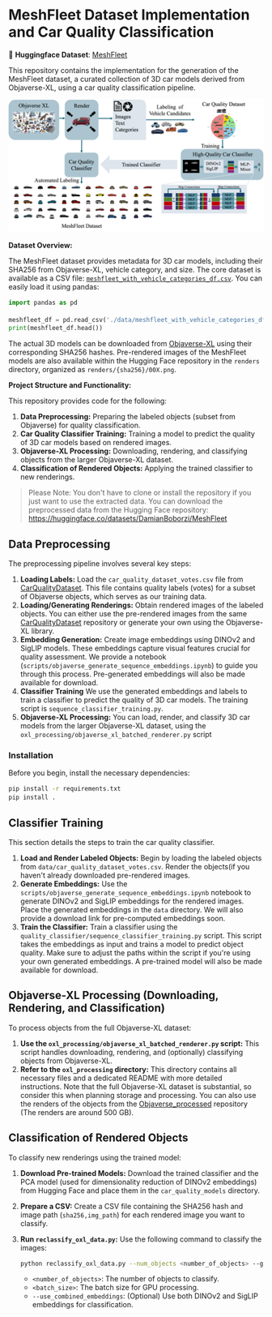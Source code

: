 
# MeshFleet Dataset Implementation and Car Quality Classification

🤗 **Huggingface Dataset**: [MeshFleet](https://huggingface.co/datasets/DamianBoborzi/MeshFleet)

This repository contains the implementation for the generation of the MeshFleet dataset, a curated collection of 3D car models derived from Objaverse-XL, using a car quality classification pipeline.

![MeshFLeet Pipeline Overview](./data/pipeline_overview.png)

**Dataset Overview:**

The MeshFleet dataset provides metadata for 3D car models, including their SHA256 from Objaverse-XL, vehicle category, and size. The core dataset is available as a CSV file: [`meshfleet_with_vehicle_categories_df.csv`](https://huggingface.co/datasets/DamianBoborzi/MeshFleet). You can easily load it using pandas:

```python
import pandas as pd

meshfleet_df = pd.read_csv('./data/meshfleet_with_vehicle_categories_df.csv')
print(meshfleet_df.head())
```

The actual 3D models can be downloaded from [Objaverse-XL](https://github.com/allenai/objaverse-xl.git) using their corresponding SHA256 hashes.  Pre-rendered images of the MeshFleet models are also available within the Hugging Face repository in the `renders` directory, organized as `renders/{sha256}/00X.png`.

**Project Structure and Functionality:**

This repository provides code for the following:

1. **Data Preprocessing:**  Preparing the labeled objects (subset from Objaverse) for quality classification.
2. **Car Quality Classifier Training:** Training a model to predict the quality of 3D car models based on rendered images.
3. **Objaverse-XL Processing:** Downloading, rendering, and classifying objects from the larger Objaverse-XL dataset.
4. **Classification of Rendered Objects:** Applying the trained classifier to new renderings.

> Please Note: You don't have to clone or install the repository if you just want to use the extracted data. You can download the preprocessed data from the Hugging Face repository: <https://huggingface.co/datasets/DamianBoborzi/MeshFleet>

## Data Preprocessing

The preprocessing pipeline involves several key steps:

1. **Loading Labels:** Load the `car_quality_dataset_votes.csv` file from [CarQualityDataset](https://huggingface.co/datasets/DamianBoborzi/CarQualityDataset). This file contains quality labels (votes) for a subset of Objaverse objects, which serves as our training data.
2. **Loading/Generating Renderings:** Obtain rendered images of the labeled objects. You can either use the pre-rendered images from the same [CarQualityDataset](https://huggingface.co/datasets/DamianBoborzi/CarQualityDataset) repository or generate your own using the Objaverse-XL library.
3. **Embedding Generation:** Create image embeddings using DINOv2 and SigLIP models. These embeddings capture visual features crucial for quality assessment. We provide a notebook (`scripts/objaverse_generate_sequence_embeddings.ipynb`) to guide you through this process. Pre-generated embeddings will also be made available for download.
4. **Classifier Training** We use the generated embeddings and labels to train a classifier to predict the quality of 3D car models. The training script is `sequence_classifier_training.py`.
5. **Objaverse-XL Processing:** You can load, render, and classify 3D car models from the larger Objaverse-XL dataset, using the `oxl_processing/objaverse_xl_batched_renderer.py` script

### Installation

Before you begin, install the necessary dependencies:

```bash
pip install -r requirements.txt
pip install .
```

## Classifier Training

This section details the steps to train the car quality classifier.

1. **Load and Render Labeled Objects:**  Begin by loading the labeled objects from `data/car_quality_dataset_votes.csv`. Render the objects(if you haven't already downloaded pre-rendered images.
2. **Generate Embeddings:**  Use the `scripts/objaverse_generate_sequence_embeddings.ipynb` notebook to generate DINOv2 and SigLIP embeddings for the rendered images. Place the generated embeddings in the `data` directory. We will also provide a download link for pre-computed embeddings soon.
3. **Train the Classifier:** Train a classifier using the `quality_classifier/sequence_classifier_training.py` script. This script takes the embeddings as input and trains a model to predict object quality. Make sure to adjust the paths within the script if you're using your own generated embeddings. A pre-trained model will also be made available for download.

## Objaverse-XL Processing (Downloading, Rendering, and Classification)

To process objects from the full Objaverse-XL dataset:

1. **Use the `oxl_processing/objaverse_xl_batched_renderer.py` script:** This script handles downloading, rendering, and (optionally) classifying objects from Objaverse-XL.
2. **Refer to the `oxl_processing` directory:**  This directory contains all necessary files and a dedicated README with more detailed instructions.  Note that the full Objaverse-XL dataset is substantial, so consider this when planning storage and processing. You can also use the renders of the objects from the [Objaverse_processed](https://huggingface.co/datasets/DamianBoborzi/Objaverse_processed) repository (The renders are around 500 GB).

## Classification of Rendered Objects

To classify new renderings using the trained model:

1. **Download Pre-trained Models:** Download the trained classifier and the PCA model (used for dimensionality reduction of DINOv2 embeddings) from Hugging Face and place them in the `car_quality_models` directory.
2. **Prepare a CSV:** Create a CSV file containing the SHA256 hash and image path (`sha256,img_path`) for each rendered image you want to classify.
3. **Run `reclassify_oxl_data.py`:** Use the following command to classify the images:

    ```bash
    python reclassify_oxl_data.py --num_objects <number_of_objects> --gpu_batch_size <batch_size> [--use_combined_embeddings]
    ```

    * `<number_of_objects>`: The number of objects to classify.
    * `<batch_size>`:  The batch size for GPU processing.
    * `--use_combined_embeddings`:  (Optional) Use both DINOv2 and SigLIP embeddings for classification.
